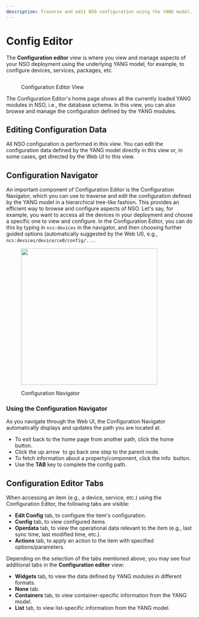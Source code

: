 ```yaml
---
description: Traverse and edit NSO configuration using the YANG model.
---
```


# Config Editor

The **Configuration editor** view is where you view and manage aspects of your NSO deployment using the underlying YANG model, for example, to configure devices, services, packages, etc.

<figure><img src="../../images/config-editor.png" alt=""><figcaption><p>Configuration Editor View</p></figcaption></figure>

The Configuration Editor's home page shows all the currently loaded YANG modules in NSO, i.e., the database schema. In this view, you can also browse and manage the configuration defined by the YANG modules.

## Editing Configuration Data <a href="#d5e6351" id="d5e6351"></a>

All NSO configuration is performed in this view. You can edit the configuration data defined by the YANG model directly in this view or, in some cases, get directed by the Web UI to this view.

## Configuration Navigator <a href="#d5e6354" id="d5e6354"></a>

An important component of Configuration Editor is the Configuration Navigator, which you can use to traverse and edit the configuration defined by the YANG model in a hierarchical tree-like fashion. This provides an efficient way to browse and configure aspects of NSO. Let's say, for example, you want to access all the devices in your deployment and choose a specific one to view and configure. In the Configuration Editor, you can do this by typing in `ncs:devices` in the navigator, and then choosing further guided options (automatically suggested by the Web UI), e.g., `ncs:devices/device/ce0/config/...`.

<figure><img src="../../images/config-nav.png" alt="" width="367"><figcaption><p>Configuration Navigator</p></figcaption></figure>

### **Using the Configuration Navigator**

As you navigate through the Web UI, the Configuration Navigator automatically displays and updates the path you are located at.

* To exit back to the home page from another path, click the home <img src="../../images/home-config-editor.png" alt="" data-size="line"> button.
* Click the up arrow <img src="../../images/up-arrow.png" alt="" data-size="line"> to go back one step to the parent node.
* To fetch information about a property/component, click the info <img src="../../images/info-button.png" alt="" data-size="line"> button.
* Use the **TAB** key to complete the config path.

## Configuration Editor Tabs <a href="#d5e6388" id="d5e6388"></a>

When accessing an item (e.g., a device, service, etc.) using the Configuration Editor, the following tabs are visible:

* **Edit Config** tab, to configure the item's configuration.
* **Config** tab, to view configured items.
* **Operdata** tab, to view the operational data relevant to the item (e.g., last sync time, last modified time, etc.).
* **Actions** tab, to apply an action to the item with specified options/parameters.

Depending on the selection of the tabs mentioned above, you may see four additional tabs in the **Configuration editor** view:

* **Widgets** tab, to view the data defined by YANG modules in different formats.
* **None** tab.
* **Containers** tab, to view container-specific information from the YANG model.
* **List** tab, to view list-specific information from the YANG model.
